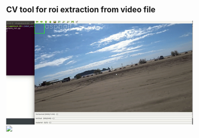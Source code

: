 ## CV tool for roi extraction from video file
![](../readme_pics/cv_toolkit_4.gif)
![](../readme_pics/cv_toolkit_5.gif)
